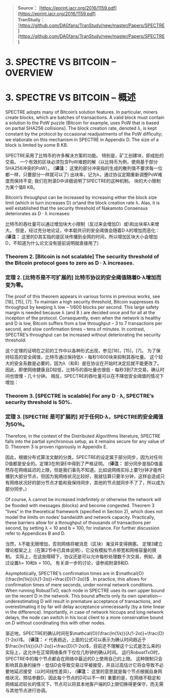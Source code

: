> **Source：** [https://eprint.iacr.org/2016/1159.pdf](https://eprint.iacr.org/2016/1159.pdf)  
> **TranStudy：** [https://github.com/DAGfans/TranStudy/new/master/Papers/SPECTRE](https://github.com/DAGfans/TranStudy/new/master/Papers/SPECTRE)

# 3. SPECTRE VS BITCOIN – OVERVIEW
# 3. SPECTRE VS BITCOIN – 概述


SPECTRE adopts many of Bitcoin’s solution features. 
In particular, miners create blocks, which are batches of transactions. 
A valid block must contain a solution to the PoW puzzle (Bitcoin for example, uses PoW that is based on partial SHA256 collisions). 
The block creation rate, denoted λ, is kept constant by the protocol by occasional readjustments of the PoW difﬁculty; 
we elaborate on this mechanism in SPECTRE in Appendix D. 
The size of a block is limited by some B KB.

SPECTRE采用了比特币的许多解决方案的功能。 
特别是，矿工创建块，即成批的交易。 
一个有效的区块必须包含PoW难题的解（以比特币为例，使用基于部分SHA256冲突的PoW）。
(**译注：** 这里的部分冲突指的生成的散列值不要求每一位都一样，只要部分一样就可以了)
出块率，记为λ，通过协议定期重新调整PoW难度而保持不变; 
我们在附录D中详细说明了SPECTRE的这种机制。
块的大小限制为某个值B KB。

Bitcoin’s throughput can be increased by increasing either the block size limit (which in turn increases D) or\and the block creation rate λ. 
Alas, it is well established that the security threshold of Nakamoto Consensus deteriorates as D · λ increases:

比特币的吞吐量可以通过增加块大小限制（反过来会增加D）或\和出块率λ来增大。 
但是，经过充分地论证，中本聪共识的安全阈值会随着D·λ的增加而恶化：
(**译注：** 这里的D其实指的是区块传播到全网的时间，所以增加区块大小会增加D，不知道为什么论文没有提前说明就直接用了)

### Theorem 2. [Bitcoin is not scalable] The security threshold of the Bitcoin protocol goes to zero as D · λ increases.

### 定理 2. [比特币是不可扩展的] 比特币协议的安全阈值随着D·λ增加而变为零。

The proof of this theorem appears in various forms in previous works, see [18], [15], [7]. 
To maintain a high security threshold, Bitcoin suppresses its throughput by keeping λ low – 1/600 blocks per second. 
This large safety margin is needed because λ (and B ) are decided once and for all at the inception of the protocol. Consequently, even when the network is healthy and D is low, Bitcoin suffers from a low throughput – 3 to 7 transactions per second, and slow conﬁrmation times – tens of minutes. 
In contrast, SPECTRE’s throughput can be increased without deteriorating the security threshold:

这个定理的证明在之前的工作中以各种形式出现，参见[18]，[15]，[7]。 
为了保持较高的安全阈值，比特币通过保持低λ - 每秒1/600块来抑制其吞吐量。 
这个较大的安全系数是必要的，因为λ（和B）是在协议在开始时决定后就不能更改了。 
因此，即使网络健康且D较低，比特币的吞吐量也很低 - 每秒3到7次交易，确认时间也很慢 - 几十分钟。 
相反，SPECTRE的吞吐量可以在不降低安全阈值的情况下增加：

### Theorem 3. [SPECTRE is scalable] For any D · λ, SPECTRE’s security threshold is 50%.

### 定理 3. [SPECTRE 是可扩展的] 对于任何D·λ，SPECTRE的安全阈值为50％。

Therefore, in the context of the Distributed Algorithms literature, SPECTRE falls into the partial synchronous setup, as it remains secure for any value of D. Theorem 3 is proven rigorously in Appendix E.

因此，根据分布式算法文献的分类，SPECTRE的设定属于部分同步，因为对任何D值都是安全的。定理3在附录E中得到了严格证明。
(**译注：** 部分同步是指D值虽然存在网络延迟的上限，但是我们事先不知道。比如说网络实际上要1分钟才能传播到大部分节点，但因为我网络状况比较好，我就估算只要半分钟，这样会造成只有网络状况好的部分节点才能和我保持同步，其他的节点就同步不了了，所以成为部分同步。)

Of course, λ cannot be increased indeﬁnitely or otherwise the network will be ﬂooded with messages (blocks) and become congested. 
Theorem 3 “lives” in the theoretical framework (speciﬁed in Section 2), which does not model the limits on nodes’ bandwidth and network capacity. 
Practically, these barriers allow for a throughput of thousands of transactions per second, by setting λ = 10 and b = 100, for instance. 
For further discussion refer to Appendices B and D.

当然，λ不能无限增加，否则网络将被消息（区块）淹没并变得拥塞。 
定理3建立理论框架之上（在第2节中已具体说明），它没有模拟节点带宽和网络容量的限制。 
实际上，在这些障碍下，协议还是可以允许每秒处理数千次交易，例如，通过设置λ= 10和b = 100。 
有关进一步的讨论，请参阅附录B和D.

Asymptotically, SPECTRE’s conﬁrmation times are in $\mathcal{O}(\frac{ln(1/ϵ)}{λ(1-2α)}+\frac{D}{1-2α})$ . 
In practice, this allows for conﬁrmation times of mere seconds, under normal network conditions. 
When running RobustTxO, each node in SPECTRE uses its own upper bound on the recent D in the network. 
This bound affects only its own operation—underestimating D will result in premature acceptance of transactions, and overestimating it by far will delay acceptance unnecessarily (by a time linear in the difference). 
Importantly, in case of network hiccups and long network delays, the node can switch in his local client to a more conservative bound on D without coordinating this with other nodes.

渐近地，SPECTRE的确认时间在$\mathcal{O}(\frac{ln(1/ϵ)}{λ(1-2α)}+\frac{D}{1-2α})$。
(**译注：** $\mathcal{O}$  代表趋近，上面的公式可以表示为确认时间趋近于$\frac{ln(1/ϵ)}{λ(1-2α)}+\frac{D}{1-2α}$，目前还不理解这个公式是怎么来的)
实际上，这允许在正常网络条件下仅仅几秒钟的确认时间。
运行RobustTxO时，SPECTRE中的每个节点都会在网络中最近的D上使用自己的上限。
这种限制只会影响其自身的操作 - 低估D会导致交易过早被接受，并且过高估计它将会导致不必要地延迟接受（以时间线性差异）。
(**译注：** 这里的意思就是每个节点根据自身网络状况，预估参数D，因此每个节点的D可以不一样)
重要的是，在网络不稳定和网络延迟较长的情况下，节点可以将其本地客户端的D上限切换得更保守，而无需与其他节点进行协调。
